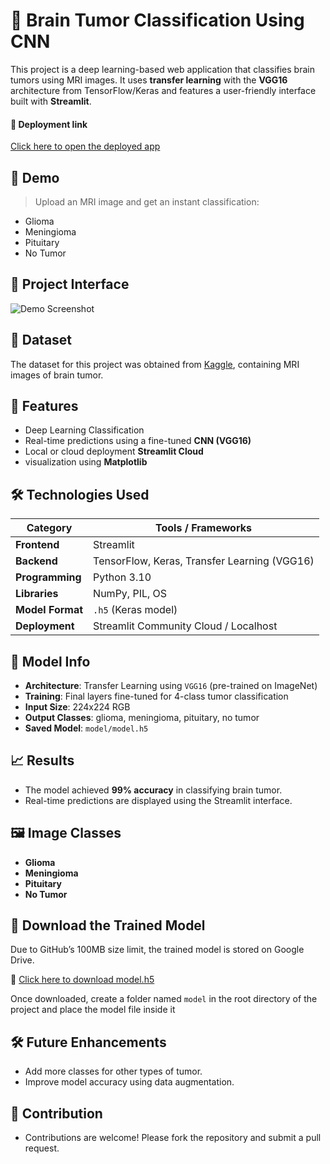 # 🧠 Brain Tumor Classification Using CNN

This project is a deep learning-based web application that classifies brain tumors using MRI images. It uses **transfer learning** with the **VGG16** architecture from TensorFlow/Keras and features a user-friendly interface built with **Streamlit**.


<h4>🔗 Deployment link</h4>
<p style="font-size:14px;">
  <a href="https://braintumorclassification-c7itnhexug7nx7nnpvgnog.streamlit.app/">Click here to open the deployed app</a>
</p>


## 🚀 Demo

> Upload an MRI image and get an instant classification:
- Glioma
- Meningioma
- Pituitary
- No Tumor

## 🎥 Project Interface
![Demo Screenshot](https://github.com/tejakrishna-etyala/brain_tumor_classification_CNN/blob/main/project_image/Screenshot%20(691).png)



## 📅 Dataset

The dataset for this project was obtained from [Kaggle](https://www.kaggle.com/datasets/masoudnickparvar/brain-tumor-mri-dataset), containing MRI images of brain tumor.


## 📌 Features

- Deep Learning Classification
- Real-time predictions using a fine-tuned **CNN (VGG16)**
- Local or cloud deployment **Streamlit Cloud**
- visualization using **Matplotlib**



## 🛠️ Technologies Used

| Category          | Tools / Frameworks                             |
|------------------|-------------------------------------------------|
| **Frontend**      | Streamlit                                       |
| **Backend**       | TensorFlow, Keras, Transfer Learning (VGG16)    |
| **Programming**   | Python 3.10                                     |
| **Libraries**     | NumPy, PIL, OS                                  |
| **Model Format**  | `.h5` (Keras model)                             |
| **Deployment**    | Streamlit Community Cloud / Localhost          |



## 🧠 Model Info

- **Architecture**: Transfer Learning using `VGG16` (pre-trained on ImageNet)
- **Training**: Final layers fine-tuned for 4-class tumor classification
- **Input Size**: 224x224 RGB
- **Output Classes**: glioma, meningioma, pituitary, no tumor
- **Saved Model**: `model/model.h5`



## 📈 Results
- The model achieved **99% accuracy** in classifying brain tumor.
- Real-time predictions are displayed using the Streamlit interface.


## 🖼️ Image Classes

- **Glioma**
- **Meningioma**
- **Pituitary**
- **No Tumor**

## 🧠 Download the Trained Model

Due to GitHub’s 100MB size limit, the trained model is stored on Google Drive.

🔗 [Click here to download model.h5](https://drive.google.com/uc?id=1nv78nZktfzI_3udoDU8osj1DnA43GuYH&export=download)

Once downloaded, create a folder named `model` in the root directory of the project and place the model file inside it


## 🛠 Future Enhancements
- Add more classes for other types of tumor.
- Improve model accuracy using data augmentation.


## 👥 Contribution
- Contributions are welcome! Please fork the repository and submit a pull request.






